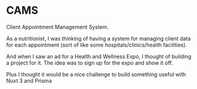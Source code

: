 # CAMS

Client Appointment Management System. 

As a nutritionist, I was thinking of having a system for managing client data for each appointment (sort of like some hospitals/clinics/health facilities).

And when I saw an ad for a Health and Wellness Expo, I thought of building a project for it. The idea was to sign up for the expo and show it off.

Plus I thought it would be a nice challenge to build something useful with Nuxt 3  and  Prisma


